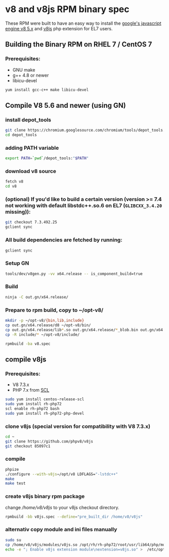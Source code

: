 # v8 and v8js RPM binary spec

These RPM were built to have an easy way to install the [google's javascript engine v8 5.x](https://developers.google.com/v8/) and [v8js](https://github.com/phpv8/v8js) php extension for EL7 users.

## Building the Binary RPM on RHEL 7 / CentOS 7


### Prerequisites:

- GNU make 
- g++ 4.8 or newer
- libicu-devel


```bash
yum install gcc-c++ make libicu-devel
```

## Compile V8 5.6 and newer (using GN)

### install depot_tools

  ```bash
  git clone https://chromium.googlesource.com/chromium/tools/depot_tools.git
  cd depot_tools
  ```

### adding PATH variable

  ```bash
  export PATH=`pwd`/depot_tools:"$PATH"
  ```

### download v8 source
  ```bash
  fetch v8
  cd v8
  ```

### (optional) If you'd like to build a certain version (version >= 7.4 not working with default libstdc++.so.6 on EL7 (`GLIBCXX_3.4.20` missing)):
  ```bash
  git checkout 7.3.492.25
  gclient sync
  ```

### All build dependencies are fetched by running:
  ```bash
  gclient sync
  ```

### Setup GN
  ```bash
  tools/dev/v8gen.py -vv x64.release -- is_component_build=true
  ```

### Build
  ```bash
  ninja -C out.gn/x64.release/
  ```

### Prepare to rpm build, copy to ~/opt-v8/
  ```bash
  mkdir -p ~/opt-v8/{bin,lib,include}
  cp out.gn/x64.release/d8 ~/opt-v8/bin/
  cp out.gn/x64.release/lib*.so out.gn/x64.release/*_blob.bin out.gn/x64.release/icudtl.dat ~/opt-v8/lib/
  cp -R include/* ~/opt-v8/include/
  ```

  ```bash
  rpmbuild -ba v8.spec
  ```

## compile v8js

### Prerequisites:

- V8 7.3.x
- PHP 7.x from [SCL](https://www.softwarecollections.org/en/scls/rhscl/rh-php72/)

```bash
sudo yum install centos-release-scl
sudo yum install rh-php72
scl enable rh-php72 bash
sudo yum install rh-php72-php-devel
```

### clone v8js (special version for compatibility with V8 7.3.x)

  ```bash
  cd ~
  git clone https://github.com/phpv8/v8js
  git checkout 85097c1
  ```

### compile

  ```bash
  phpize
  ./configure --with-v8js=/opt/v8 LDFLAGS="-lstdc++"
  make
  make test
  ```

### create v8js binary rpm package

change */home/v8/v8js* to your v8js checkout directory.

```bash
rpmbuild -bb v8js.spec --define="pre_built_dir /home/v8/v8js"
```

### alternativ copy module and ini files manually

```bash
sudo su
cp /home/v8/v8js/modules/v8js.so /opt/rh/rh-php72/root/usr/lib64/php/modules
echo -e "; Enable v8js extension module\nextension=v8js.so" >  /etc/opt/rh/rh-php72/php.d/99-v8js.ini
```
